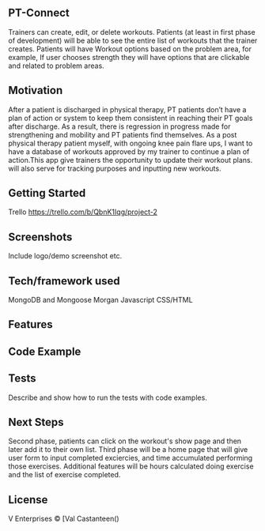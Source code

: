 
## PT-Connect
Trainers can create, edit, or delete workouts. Patients (at least in first phase of development) will be able to see the entire list of workouts that the trainer creates. Patients will have Workout options based on the problem area, for example, If user chooses strength they will have options that are clickable and related to problem areas.


## Motivation
After a patient is discharged in physical therapy, PT patients don’t have a plan of action or system to keep them consistent in reaching their PT goals after discharge. As a result, there is regression in progress made for strengthening and mobility and PT patients find themselves. As a post physical therapy patient myself, with ongoing knee pain flare ups, I want to have a database of workouts approved by my trainer to continue a plan of action.This app give trainers the opportunity to update their workout plans. will also serve for tracking purposes and inputting new workouts. 


## Getting Started 
Trello https://trello.com/b/QbnK1Iqg/project-2

## Screenshots
Include logo/demo screenshot etc.

## Tech/framework used

MongoDB and Mongoose
Morgan
Javascript
CSS/HTML

## Features


## Code Example


## Tests
Describe and show how to run the tests with code examples.

## Next Steps 
Second phase, patients can click on the workout's show page and then later add it to their own list. Third phase will be a home page that will give user form to input completed exciercies, and time accumulated performing those exercises. Additional features will be hours calculated doing exercise and the list of exercise completed.  

## License

V Enterprises © [Val Castanteen()
